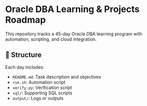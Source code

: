 # Oracle DBA Learning & Projects Roadmap

This repository tracks a 45-day Oracle DBA learning program with automation, scripting, and cloud integration.

## 📁 Structure

Each day includes:
- `README.md`: Task description and objectives
- `run.sh`: Automation script
- `verify.py`: Verification script
- `sql/`: Supporting SQL scripts
- `output/`: Logs or outputs
